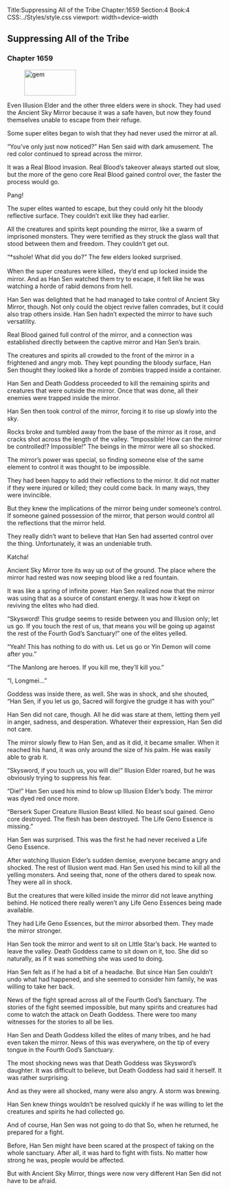 Title:Suppressing All of the Tribe 
Chapter:1659 
Section:4 
Book:4 
CSS:../Styles/style.css 
viewport: width=device-width
  
## Suppressing All of the Tribe
### Chapter 1659 
<figure>
	<img src="../Images/gem.gif" alt="gem" id="gem" width="120" height="60" />
</figure>
  

  
  Even Illusion Elder and the other three elders were in shock. They had used the Ancient Sky Mirror because it was a safe haven, but now they found themselves unable to escape from their refuge.

Some super elites began to wish that they had never used the mirror at all.

“You’ve only just now noticed?” Han Sen said with dark amusement. The red color continued to spread across the mirror.

It was a Real Blood invasion. Real Blood’s takeover always started out slow, but the more of the geno core Real Blood gained control over, the faster the process would go.

Pang!

The super elites wanted to escape, but they could only hit the bloody reflective surface. They couldn’t exit like they had earlier.

All the creatures and spirits kept pounding the mirror, like a swarm of imprisoned monsters. They were terrified as they struck the glass wall that stood between them and freedom. They couldn’t get out.

“*sshole! What did you do?” The few elders looked surprised.

When the super creatures were killed，they’d end up locked inside the mirror. And as Han Sen watched them try to escape, it felt like he was watching a horde of rabid demons from hell.

Han Sen was delighted that he had managed to take control of Ancient Sky Mirror, though. Not only could the object revive fallen comrades, but it could also trap others inside. Han Sen hadn’t expected the mirror to have such versatility.

Real Blood gained full control of the mirror, and a connection was established directly between the captive mirror and Han Sen’s brain.

The creatures and spirits all crowded to the front of the mirror in a frightened and angry mob. They kept pounding the bloody surface, Han Sen thought they looked like a horde of zombies trapped inside a container.

Han Sen and Death Goddess proceeded to kill the remaining spirits and creatures that were outside the mirror. Once that was done, all their enemies were trapped inside the mirror.

Han Sen then took control of the mirror, forcing it to rise up slowly into the sky.

Rocks broke and tumbled away from the base of the mirror as it rose, and cracks shot across the length of the valley. “Impossible! How can the mirror be controlled!? Impossible!” The beings in the mirror were all so shocked.

The mirror’s power was special, so finding someone else of the same element to control it was thought to be impossible.

They had been happy to add their reflections to the mirror. It did not matter if they were injured or killed; they could come back. In many ways, they were invincible.

But they knew the implications of the mirror being under someone’s control. If someone gained possession of the mirror, that person would control all the reflections that the mirror held.

They really didn’t want to believe that Han Sen had asserted control over the thing. Unfortunately, it was an undeniable truth.

Katcha!

Ancient Sky Mirror tore its way up out of the ground. The place where the mirror had rested was now seeping blood like a red fountain.

It was like a spring of infinite power. Han Sen realized now that the mirror was using that as a source of constant energy. It was how it kept on reviving the elites who had died.

“Skysword! This grudge seems to reside between you and Illusion only; let us go. If you touch the rest of us, that means you will be going up against the rest of the Fourth God’s Sanctuary!” one of the elites yelled.

“Yeah! This has nothing to do with us. Let us go or Yin Demon will come after you.”

“The Manlong are heroes. If you kill me, they’ll kill you.”

“I, Longmei…”

Goddess was inside there, as well. She was in shock, and she shouted, “Han Sen, if you let us go, Sacred will forgive the grudge it has with you!”

Han Sen did not care, though. All he did was stare at them, letting them yell in anger, sadness, and desperation. Whatever their expression, Han Sen did not care.

The mirror slowly flew to Han Sen, and as it did, it became smaller. When it reached his hand, it was only around the size of his palm. He was easily able to grab it.

“Skysword, if you touch us, you will die!” Illusion Elder roared, but he was obviously trying to suppress his fear.

“Die!” Han Sen used his mind to blow up Illusion Elder’s body. The mirror was dyed red once more.

“Berserk Super Creature Illusion Beast killed. No beast soul gained. Geno core destroyed. The flesh has been destroyed. The Life Geno Essence is missing.”

Han Sen was surprised. This was the first he had never received a Life Geno Essence.

After watching Illusion Elder’s sudden demise, everyone became angry and shocked. The rest of Illusion went mad. Han Sen used his mind to kill all the yelling monsters. And seeing that, none of the others dared to speak now. They were all in shock.

But the creatures that were killed inside the mirror did not leave anything behind. He noticed there really weren’t any Life Geno Essences being made available.

They had Life Geno Essences, but the mirror absorbed them. They made the mirror stronger.

Han Sen took the mirror and went to sit on Little Star’s back. He wanted to leave the valley. Death Goddess came to sit down on it, too. She did so naturally, as if it was something she was used to doing.

Han Sen felt as if he had a bit of a headache. But since Han Sen couldn’t undo what had happened, and she seemed to consider him family, he was willing to take her back.

News of the fight spread across all of the Fourth God’s Sanctuary. The stories of the fight seemed impossible, but many spirits and creatures had come to watch the attack on Death Goddess. There were too many witnesses for the stories to all be lies.

Han Sen and Death Goddess killed the elites of many tribes, and he had even taken the mirror. News of this was everywhere, on the tip of every tongue in the Fourth God’s Sanctuary.

The most shocking news was that Death Goddess was Skysword’s daughter. It was difficult to believe, but Death Goddess had said it herself. It was rather surprising.

And as they were all shocked, many were also angry. A storm was brewing.

Han Sen knew things wouldn’t be resolved quickly if he was willing to let the creatures and spirits he had collected go.

And of course, Han Sen was not going to do that So, when he returned, he prepared for a fight.

Before, Han Sen might have been scared at the prospect of taking on the whole sanctuary. After all, it was hard to fight with fists. No matter how strong he was, people would be affected.

But with Ancient Sky Mirror, things were now very different Han Sen did not have to be afraid.
